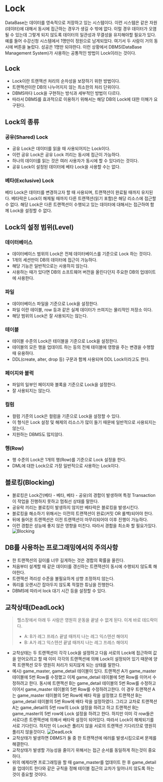 # Lock
DataBase는 데이터를 영속적으로 저장하고 있는 시스템이다. 이런 시스템은 같은 자원(데이터)에 대해서 동시에 접근하는 경우가 생길 수 밖에 없다. 이럴 경우 데이터가 오염 될 수 있는데 그렇게 되지 않도록 데이터의 일관성과 무결성을 유지해야할 필요가 있다. 예를 들어 수강신청 시스템에서 1명만이 정원으로 남게되었다. 여기서 두 사람이 거의 동시에 버튼을 눌렀다. 성공은 1명만 되야한다. 이런 상황에서 DBMS(DataBase Management System)가 사용하는 공통적인 방법이 Lock이라는 것이다.
## Lock
- Lock이란 트랜잭션 처리의 순차성을 보장하기 위한 방법이다.
- 트랜잭션이란 DB의 나누어지지 않는 최소한의 처리 단위이다.
- DBMS마다 Lock을 구현하는 방식과 세부적인 방법이 다르다.
- 따라서 DBMS를 효과적으로 이용하기 위해서는 해당 DB의 Lock에 대한 이해가 요구된다.
## Lock의 종류
### 공유(Shared) Lock
- 공유 Lock은 데이터를 읽을 때 사용되어지는 Lock이다.
- 이런 공유 Lock은 공유 Lock 끼리는 동시에 접근이 가능하다.
- 하나의 데이터를 읽는 것은 여러 사용자가 동시에 할 수 있다라는 것이다.
- 공유 Lock이 설정된 데이터에 베타 Lock을 사용할 수는 없다.
### 베타(Exclusive) Lock
베타 Lock은 데이터를 변경하고자 할 때 사용되며, 트랜잭션이 완료될 때까지 유지된다.
베타락은 Lock이 해제될 때까지 다른 트랜잭션(읽기 포함)은 해당 리소스에 접근할 수 없다.
해당 Lock은 다른 트랜잭션이 수행되고 있는 데이터에 대해서는 접근하여 함께 Lock을 설정할 수 없다.
## Lock의 설정 범위(Level)
### 데이터베이스
- 데이터베이스 범위의 Lock은 전체 데이터베이스를 기준으로 Lock 하는 것이다.
- 1개의 세션만이 DB의 데이터에 접근이 가능하다.
- 해당 기능은 일반적으로는 사용하지 않는다.
- 사용하는 때가 있다면 DB의 소프트웨어 버전을 올린다던지 주요한 DB의 업데이트에 사용한다.
### 파일
- 데이터베이스 파일을 기준으로 Lock을 설정한다.
- 파일 이란 테이블, row 등과 같은 실제 데이터가 쓰여지는 물리적인 저장소 이다.
- 해당 범위의 Lock은 잘 사용되지는 않는다.
### 테이블
- 테이블 수준의 Lock은 테이블을 기준으로 Lock을 설정한다.
- 테이블의 모든 행을 업데이트 하는 등의 전체 테이블에 영향을 주는 변경을 수행할 때 유용하다.
- DDL(create, alter, drop 등) 구문과 함께 사용되며 DDL Lock이라고도 한다.
### 페이지와 블럭
- 파일의 일부인 페이지와 블록을 기준으로 Lock을 설정한다.
- 잘 사용되지는 않는다.
### 컬럼
- 컬럼 기준의 Lock은 컬럼을 기준으로 Lock을 설정할 수 있다.
- 이 형식은 Lock 설정 및 해제의 리소스가 많이 들기 때문에 일반적으로 사용되지는 않는다.
- 지원하는 DBMS도 많지않다.
### 행(Row)
- 행 수준의 Lock은 1개의 행(Row)를 기준으로 Lock 설정을 한다.
- DML에 대한 Lock으로 가장 일반적으로 사용하는 Lock이다.
## 블로킹(Blocking)
- 블로킹은 Lock간(베타 - 베타, 베타 - 공유)의 경합이 발생하여 특정 Transaction이 작업을 진행하지 못하고 멈춰선 상태를 말한다.
- 공유락 끼리는 블로킹이 발생하지 않지만 베타락은 블로킹을 발생시킨다.
- 블로킹을 해소하기 위해서는 이전의 트랜잭션이 완료(커밋 OR 롤백)되어야 한다.
- 뒤에 들어온 트랜잭션은 이전 트랜잭션이 마무리되어야 이후 진행이 가능하다.
- 이런 경합은 성능에 좋지 않은 영향을 미친다. 따라서 경합을 최소화 할 필요가있다.
![Blocking](https://github.com/user-attachments/assets/da880b8c-9b44-493e-bc25-56aadcd4ad54)
## DB를 사용하는 프로그래밍에서의 주의사항
- 한 트랜잭션의 길이를 너무 길게하는 것은 경합의 확률을 올린다.
- 처음부터 설계할 때 같은 데이터를 갱신하는 트랜잭션이 동시에 수행되지 않도록 해야한다.
- 트랜잭션 격리성 수준을 불필요하게 상향 조정하지 않는다.
- 쿼리를 오랜시간 잡아두지 않도록 적절한 튜닝을 진행한다.
- DBMS에 따라서 lock 대기 시간 등을 설정할 수 있다.
## 교착상태(DeadLock)
> 헬스장에서 아래 두 사람은 영원히 운동을 끝낼 수 없게 된다. 이게 바로 데드락이다.   
> - A: B가 레그 프레스 끝낼 때까지 나는 레그 익스텐션 해야지   
> - B: A가 레그 익스텐션 끝낼 때까지 나는 레그 프레스 해야지   
- 교착상태는 두 트랜잭션이 각각 Lock을 설정하고 다음 서로의 Lock에 접근하여 값을 얻어오려고 할 때 이미 각각의 트랜잭션에 의해 Lock이 설정되어 있기 때문에 양쪽 트랜잭션 모두 영원히 처리가 되지않게 되는 상태를 말한다.
- 예시) game_master, game_detail 테이블이 있다. 트랜잭션 A가 game_master 테이블에 5번 Row를 수정했고 이제 game_detail 테이블에 5번 Row를 이어서 수정하려고 한다. 동시에 트랜잭션 B는 game_detail 테이블의 5번 Row를 수정하고 이어서 game_master 테이블의 5번 Row를 수정하려고한다. 이 경우 트랜잭션 A는 game_master 테이블의 5번 Row에 배타 락을 설정했고 트랜잭션 B는 game_detail 테이블의 5번 Row에 배타 락을 설정하였다. 그리고 교차로 트랜잭션 A는 game_detail의 5번 row의 Lock 설정을 하려고 하고 트랜잭션 B는 game_master의 5번 row에 Lock 설정을 하려고 한다. 하지만 이미 각 row들은 서로다른 트랜잭션에 의해서 배타락 설정이 되어있다. 따라서 Lock이 해제되기를 서로 기다린다. 하지만 이 Lock은 풀리지 않을 서로의 트랜잭션 기다리므로 영원히 풀리지 않을것이다.
![DeadLock](https://github.com/user-attachments/assets/fa12d40c-de72-4e16-9d69-4229d064db71)
- 교착상태가 발생하면 DBMS가 둘 중 한 트랜잭션에 에러를 발생시킴으로써 문제를 해결한다.
- 교착상태가 발생할 가능성을 줄이기 위해서는 접근 순서를 동일하게 하는것이 중요하다.
- 위의 예제라면 프로그래밍을 할 때 game_master를 업데이트 한 후 game_detail을 업데이트 한다와 같은 규칙을 정해 테이블 접근의 교차가 일어나지 않도록 하는것이 중요할 것이다.
